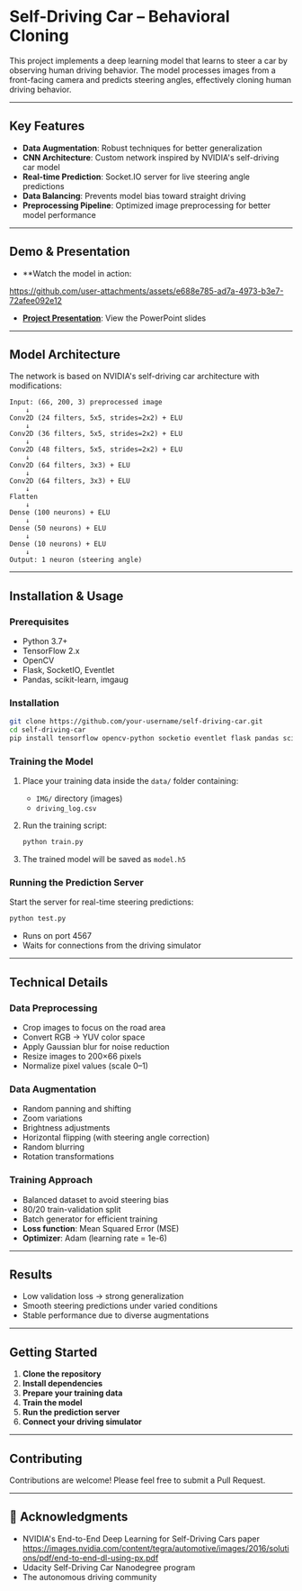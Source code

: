# Self-Driving Car – Behavioral Cloning 

This project implements a deep learning model that learns to steer a car by observing human driving behavior. The model processes images from a front-facing camera and predicts steering angles, effectively cloning human driving behavior.

---

##  Key Features

- **Data Augmentation**: Robust techniques for better generalization
- **CNN Architecture**: Custom network inspired by NVIDIA's self-driving car model
- **Real-time Prediction**: Socket.IO server for live steering angle predictions
- **Data Balancing**: Prevents model bias toward straight driving
- **Preprocessing Pipeline**: Optimized image preprocessing for better model performance

---

##  Demo & Presentation
- **Watch the model in action:

https://github.com/user-attachments/assets/e688e785-ad7a-4973-b3e7-72afee092e12


- **[Project Presentation](link-to-slides)**: View the PowerPoint slides

---

##  Model Architecture

The network is based on NVIDIA's self-driving car architecture with modifications:

```
Input: (66, 200, 3) preprocessed image
    ↓
Conv2D (24 filters, 5x5, strides=2x2) + ELU
    ↓
Conv2D (36 filters, 5x5, strides=2x2) + ELU
    ↓
Conv2D (48 filters, 5x5, strides=2x2) + ELU
    ↓
Conv2D (64 filters, 3x3) + ELU
    ↓
Conv2D (64 filters, 3x3) + ELU
    ↓
Flatten
    ↓
Dense (100 neurons) + ELU
    ↓
Dense (50 neurons) + ELU
    ↓
Dense (10 neurons) + ELU
    ↓
Output: 1 neuron (steering angle)
```

---

##  Installation & Usage

###  Prerequisites

- Python 3.7+
- TensorFlow 2.x
- OpenCV
- Flask, SocketIO, Eventlet
- Pandas, scikit-learn, imgaug

###  Installation

```bash
git clone https://github.com/your-username/self-driving-car.git
cd self-driving-car
pip install tensorflow opencv-python socketio eventlet flask pandas scikit-learn imgaug
```

###  Training the Model

1. Place your training data inside the `data/` folder containing:
   - `IMG/` directory (images)
   - `driving_log.csv`

2. Run the training script:
   ```bash
   python train.py
   ```

3. The trained model will be saved as `model.h5`

###  Running the Prediction Server

Start the server for real-time steering predictions:

```bash
python test.py
```

- Runs on port 4567
- Waits for connections from the driving simulator

---

##  Technical Details

###  Data Preprocessing

- Crop images to focus on the road area
- Convert RGB → YUV color space
- Apply Gaussian blur for noise reduction
- Resize images to 200×66 pixels
- Normalize pixel values (scale 0–1)

###  Data Augmentation

- Random panning and shifting
- Zoom variations
- Brightness adjustments
- Horizontal flipping (with steering angle correction)
- Random blurring
- Rotation transformations

###  Training Approach

- Balanced dataset to avoid steering bias
- 80/20 train-validation split
- Batch generator for efficient training
- **Loss function**: Mean Squared Error (MSE)
- **Optimizer**: Adam (learning rate = 1e-6)

---

##  Results

-  Low validation loss → strong generalization
-  Smooth steering predictions under varied conditions
-  Stable performance due to diverse augmentations

---



##  Getting Started

1. **Clone the repository**
2. **Install dependencies**
3. **Prepare your training data**
4. **Train the model**
5. **Run the prediction server**
6. **Connect your driving simulator**

---

##  Contributing

Contributions are welcome! Please feel free to submit a Pull Request.

---





## 🙏 Acknowledgments

- NVIDIA's End-to-End Deep Learning for Self-Driving Cars paper https://images.nvidia.com/content/tegra/automotive/images/2016/solutions/pdf/end-to-end-dl-using-px.pdf
- Udacity Self-Driving Car Nanodegree program
- The autonomous driving community
